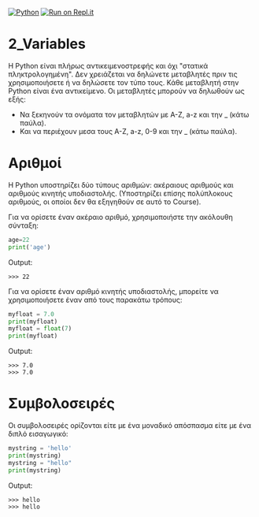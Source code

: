 [![Python](https://img.shields.io/badge/Python-3.7-orange)](https://www.python.org/downloads/release/python-2716/)
[![Run on Repl.it](https://repl.it/badge/github/athamour1/DisplayOutput)](https://repl.it/@athamour1/DisplayOutput)

# 2_Variables

Η Python είναι πλήρως αντικειμενοστρεφής και όχι "στατικά πληκτρολογημένη". Δεν χρειάζεται να δηλώνετε μεταβλητές πριν τις χρησιμοποιήσετε ή να δηλώσετε τον τύπο τους. Κάθε μεταβλητή στην Python είναι ένα αντικείμενο. 
Οι μεταβλητές μπορούν να δηλωθούν ως εξής:

- Να ξεκηνούν τα ονόματα τον μεταβλητών με A-Z, a-z και την _ (κάτω παύλα).
- Και να περιέχουν μεσα τους A-Z, a-z, 0-9 και την _ (κάτω παύλα).


# Αριθμοί

Η Python υποστηρίζει δύο τύπους αριθμών: ακέραιους αριθμούς και αριθμούς κινητής υποδιαστολής. (Υποστηρίζει επίσης πολύπλοκους αριθμούς, οι οποίοι δεν θα εξηγηθούν σε αυτό το Course).

Για να ορίσετε έναν ακέραιο αριθμό, χρησιμοποιήστε την ακόλουθη σύνταξη:

```python
age=22
print('age')
```
Output:
```
>>> 22
```

Για να ορίσετε έναν αριθμό κινητής υποδιαστολής, μπορείτε να χρησιμοποιήσετε έναν από τους παρακάτω τρόπους:

```python
myfloat = 7.0
print(myfloat)
myfloat = float(7)
print(myfloat)
```
Output:
```
>>> 7.0
>>> 7.0
```

# Συμβολοσειρές

Οι συμβολοσειρές ορίζονται είτε με ένα μοναδικό απόσπασμα είτε με ένα διπλό εισαγωγικό:

```python
mystring = 'hello'
print(mystring)
mystring = "hello"
print(mystring)
```
Output:
```
>>> hello
>>> hello
```